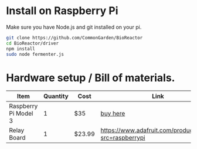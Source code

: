 # Install on Raspberry Pi

Make sure you have Node.js and git installed on your pi.

```bash
git clone https://github.com/CommonGarden/BioReactor
cd BioReactor/driver
npm install
sudo node fermenter.js
```

# Hardware setup / Bill of materials.

Item             | Quantity | Cost | Link
-----------------|----------|------|------------------------------
Raspberry Pi Model 3   | 1  | $35  | [buy here]()
Relay Board | 1 | $23.99 | https://www.adafruit.com/product/3055?src=raspberrypi
